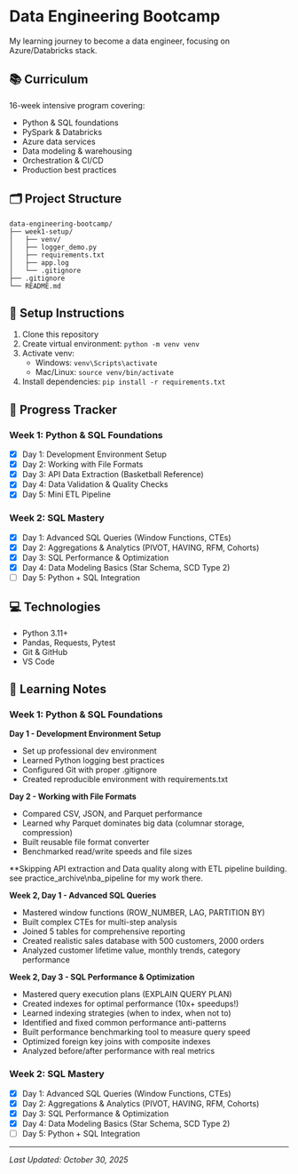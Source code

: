 # Data Engineering Bootcamp

My learning journey to become a data engineer, focusing on Azure/Databricks stack.

## 📚 Curriculum

16-week intensive program covering:
- Python & SQL foundations
- PySpark & Databricks
- Azure data services
- Data modeling & warehousing
- Orchestration & CI/CD
- Production best practices

## 🗂️ Project Structure
```
data-engineering-bootcamp/
├── week1-setup/
│   ├── venv/
│   ├── logger_demo.py
│   ├── requirements.txt
│   ├── app.log
│   └── .gitignore
├── .gitignore
└── README.md
```

## 🚀 Setup Instructions

1. Clone this repository
2. Create virtual environment: `python -m venv venv`
3. Activate venv:
   - Windows: `venv\Scripts\activate`
   - Mac/Linux: `source venv/bin/activate`
4. Install dependencies: `pip install -r requirements.txt`

## 📅 Progress Tracker

### Week 1: Python & SQL Foundations
- [x] Day 1: Development Environment Setup
- [x] Day 2: Working with File Formats
- [x] Day 3: API Data Extraction (Basketball Reference)
- [x] Day 4: Data Validation & Quality Checks
- [x] Day 5: Mini ETL Pipeline

### Week 2: SQL Mastery
- [x] Day 1: Advanced SQL Queries (Window Functions, CTEs)
- [x] Day 2: Aggregations & Analytics (PIVOT, HAVING, RFM, Cohorts)
- [x] Day 3: SQL Performance & Optimization
- [x] Day 4: Data Modeling Basics (Star Schema, SCD Type 2)
- [ ] Day 5: Python + SQL Integration
## 💻 Technologies

- Python 3.11+
- Pandas, Requests, Pytest
- Git & GitHub
- VS Code

## 📝 Learning Notes

### Week 1: Python & SQL Foundations

**Day 1 - Development Environment Setup**
- Set up professional dev environment
- Learned Python logging best practices
- Configured Git with proper .gitignore
- Created reproducible environment with requirements.txt

**Day 2 - Working with File Formats**
- Compared CSV, JSON, and Parquet performance
- Learned why Parquet dominates big data (columnar storage, compression)
- Built reusable file format converter
- Benchmarked read/write speeds and file sizes

**Skipping API extraction and Data quality along with ETL pipeline building. see practice_archive\nba_pipeline for my work there.

**Week 2, Day 1 - Advanced SQL Queries**
- Mastered window functions (ROW_NUMBER, LAG, PARTITION BY)
- Built complex CTEs for multi-step analysis
- Joined 5 tables for comprehensive reporting
- Created realistic sales database with 500 customers, 2000 orders
- Analyzed customer lifetime value, monthly trends, category performance

**Week 2, Day 3 - SQL Performance & Optimization**
- Mastered query execution plans (EXPLAIN QUERY PLAN)
- Created indexes for optimal performance (10x+ speedups!)
- Learned indexing strategies (when to index, when not to)
- Identified and fixed common performance anti-patterns
- Built performance benchmarking tool to measure query speed
- Optimized foreign key joins with composite indexes
- Analyzed before/after performance with real metrics

### Week 2: SQL Mastery
- [x] Day 1: Advanced SQL Queries (Window Functions, CTEs)
- [x] Day 2: Aggregations & Analytics (PIVOT, HAVING, RFM, Cohorts)
- [x] Day 3: SQL Performance & Optimization
- [x] Day 4: Data Modeling Basics (Star Schema, SCD Type 2)
- [ ] Day 5: Python + SQL Integration
---
*Last Updated: October 30, 2025*